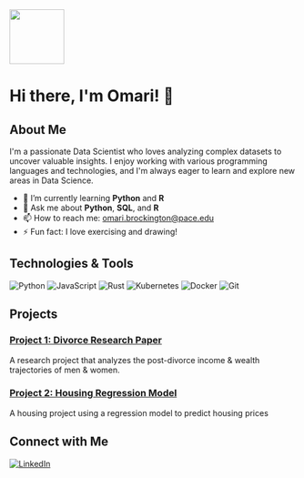 <img src="(https://github.com/user-attachments/assets/8d2ff077-941b-4846-8d43-19a605fcf137" width="96">


# Hi there, I'm Omari! 👋

## About Me

I'm a passionate Data Scientist who loves analyzing complex datasets to uncover valuable insights. I enjoy working with various programming languages and technologies, and I'm always eager to learn and explore new areas in Data Science. 

- 🌱 I’m currently learning **Python** and **R**
- 💬 Ask me about **Python**, **SQL**, and **R**
- 📫 How to reach me: [omari.brockington@pace.edu](mailto:omari.brockington@pace.edu)
- ⚡ Fun fact: I love exercising and drawing!

## Technologies & Tools

![Python](https://img.shields.io/badge/-Python-333333?style=flat&logo=python)
![JavaScript](https://img.shields.io/badge/-JavaScript-333333?style=flat&logo=javascript)
![Rust](https://img.shields.io/badge/-Rust-333333?style=flat&logo=rust)
![Kubernetes](https://img.shields.io/badge/-Kubernetes-333333?style=flat&logo=kubernetes)
![Docker](https://img.shields.io/badge/-Docker-333333?style=flat&logo=docker)
![Git](https://img.shields.io/badge/-Git-333333?style=flat&logo=git)



## Projects

### [Project 1: Divorce Research Paper](https://github.com/Omari04Brockington/divorce-research-paper)
A research project that analyzes the post-divorce income & wealth trajectories of men & women.

### [Project 2: Housing Regression Model](https://github.com/Omari04Brockington/housing-regression-model)
A housing project using a regression model to predict housing prices

## Connect with Me

[![LinkedIn](https://img.shields.io/badge/-LinkedIn-333333?style=flat&logo=linkedin)](https://www.linkedin.com/in/omari-brockington)


